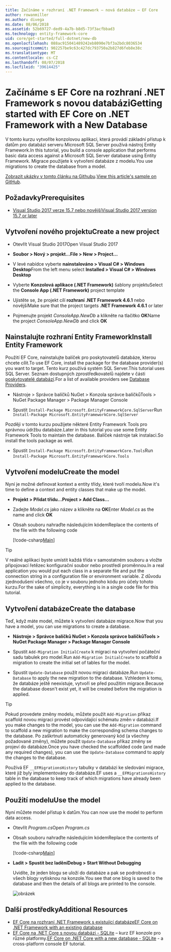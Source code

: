 ```yaml
---
title: Začínáme v rozhraní .NET Framework – nová databáze – EF Core
author: rowanmiller
ms.author: divega
ms.date: 08/06/2018
ms.assetid: 52b69727-ded9-4a7b-b8d5-73f3acfbbad3
ms.technology: entity-framework-core
uid: core/get-started/full-dotnet/new-db
ms.openlocfilehash: 088ac915041489242eb8090e7bf3a2bdc8036534
ms.sourcegitcommit: 902257be9c63c427dc793750a2b827d6feb8e38c
ms.translationtype: MT
ms.contentlocale: cs-CZ
ms.lasthandoff: 08/07/2018
ms.locfileid: "39614425"
---
```

# <a name="getting-started-with-ef-core-on-net-framework-with-a-new-database"></a><span data-ttu-id="0e4d0-102">Začínáme s EF Core na rozhraní .NET Framework s novou databázi</span><span class="sxs-lookup"><span data-stu-id="0e4d0-102">Getting started with EF Core on .NET Framework with a New Database</span></span>

<span data-ttu-id="0e4d0-103">V tomto kurzu vytvoříte konzolovou aplikaci, která provádí základní přístup k datům pro databázi serveru Microsoft SQL Server používá nástroj Entity Framework.</span><span class="sxs-lookup"><span data-stu-id="0e4d0-103">In this tutorial, you build a console application that performs basic data access against a Microsoft SQL Server database using Entity Framework.</span></span> <span data-ttu-id="0e4d0-104">Migrace použijete k vytvoření databáze z modelu.</span><span class="sxs-lookup"><span data-stu-id="0e4d0-104">You use migrations to create the database from a model.</span></span>

<span data-ttu-id="0e4d0-105">[Zobrazit ukázky v tomto článku na Githubu](https://github.com/aspnet/EntityFramework.Docs/tree/master/samples/core/GetStarted/FullNet/ConsoleApp.NewDb).</span><span class="sxs-lookup"><span data-stu-id="0e4d0-105">[View this article's sample on GitHub](https://github.com/aspnet/EntityFramework.Docs/tree/master/samples/core/GetStarted/FullNet/ConsoleApp.NewDb).</span></span>

## <a name="prerequisites"></a><span data-ttu-id="0e4d0-106">Požadavky</span><span class="sxs-lookup"><span data-stu-id="0e4d0-106">Prerequisites</span></span>

* [<span data-ttu-id="0e4d0-107">Visual Studio 2017 verze 15.7 nebo novější</span><span class="sxs-lookup"><span data-stu-id="0e4d0-107">Visual Studio 2017 version 15.7 or later</span></span>](https://www.visualstudio.com/downloads/)

## <a name="create-a-new-project"></a><span data-ttu-id="0e4d0-108">Vytvoření nového projektu</span><span class="sxs-lookup"><span data-stu-id="0e4d0-108">Create a new project</span></span>

* <span data-ttu-id="0e4d0-109">Otevřít Visual Studio 2017</span><span class="sxs-lookup"><span data-stu-id="0e4d0-109">Open Visual Studio 2017</span></span>

* <span data-ttu-id="0e4d0-110">**Soubor > Nový > projekt...**</span><span class="sxs-lookup"><span data-stu-id="0e4d0-110">**File > New > Project...**</span></span>

* <span data-ttu-id="0e4d0-111">V levé nabídce vyberte **nainstalováno > Visual C# > Windows Desktop**</span><span class="sxs-lookup"><span data-stu-id="0e4d0-111">From the left menu select **Installed > Visual C# > Windows Desktop**</span></span>

* <span data-ttu-id="0e4d0-112">Vyberte **Konzolová aplikace (.NET Framework)** šablony projektu</span><span class="sxs-lookup"><span data-stu-id="0e4d0-112">Select the **Console App (.NET Framework)** project template</span></span>

* <span data-ttu-id="0e4d0-113">Ujistěte se, že projekt cílí **rozhraní .NET Framework 4.6.1** nebo novější</span><span class="sxs-lookup"><span data-stu-id="0e4d0-113">Make sure that the project targets **.NET Framework 4.6.1** or later</span></span>

* <span data-ttu-id="0e4d0-114">Pojmenujte projekt *ConsoleApp.NewDb* a klikněte na tlačítko **OK**</span><span class="sxs-lookup"><span data-stu-id="0e4d0-114">Name the project *ConsoleApp.NewDb* and click **OK**</span></span>

## <a name="install-entity-framework"></a><span data-ttu-id="0e4d0-115">Nainstalujte rozhraní Entity Framework</span><span class="sxs-lookup"><span data-stu-id="0e4d0-115">Install Entity Framework</span></span>

<span data-ttu-id="0e4d0-116">Použití EF Core, nainstalujte balíček pro poskytovatelů databáze, kterou chcete cílit.</span><span class="sxs-lookup"><span data-stu-id="0e4d0-116">To use EF Core, install the package for the database provider(s) you want to target.</span></span> <span data-ttu-id="0e4d0-117">Tento kurz používá systém SQL Server.</span><span class="sxs-lookup"><span data-stu-id="0e4d0-117">This tutorial uses SQL Server.</span></span> <span data-ttu-id="0e4d0-118">Seznam dostupných zprostředkovatelů najdete v části [poskytovatelé databází](../../providers/index.md).</span><span class="sxs-lookup"><span data-stu-id="0e4d0-118">For a list of available providers see [Database Providers](../../providers/index.md).</span></span>

* <span data-ttu-id="0e4d0-119">Nástroje > Správce balíčků NuGet > Konzola správce balíčků</span><span class="sxs-lookup"><span data-stu-id="0e4d0-119">Tools > NuGet Package Manager > Package Manager Console</span></span>

* <span data-ttu-id="0e4d0-120">Spustit `Install-Package Microsoft.EntityFrameworkCore.SqlServer`</span><span class="sxs-lookup"><span data-stu-id="0e4d0-120">Run `Install-Package Microsoft.EntityFrameworkCore.SqlServer`</span></span>

<span data-ttu-id="0e4d0-121">Později v tomto kurzu použijete některé Entity Framework Tools pro správnou údržbu databáze.</span><span class="sxs-lookup"><span data-stu-id="0e4d0-121">Later in this tutorial you use some Entity Framework Tools to maintain the database.</span></span> <span data-ttu-id="0e4d0-122">Balíček nástroje tak instalaci.</span><span class="sxs-lookup"><span data-stu-id="0e4d0-122">So install the tools package as well.</span></span>

* <span data-ttu-id="0e4d0-123">Spustit `Install-Package Microsoft.EntityFrameworkCore.Tools`</span><span class="sxs-lookup"><span data-stu-id="0e4d0-123">Run `Install-Package Microsoft.EntityFrameworkCore.Tools`</span></span>

## <a name="create-the-model"></a><span data-ttu-id="0e4d0-124">Vytvoření modelu</span><span class="sxs-lookup"><span data-stu-id="0e4d0-124">Create the model</span></span>

<span data-ttu-id="0e4d0-125">Nyní je možné definovat kontext a entity třídy, které tvoří modelu.</span><span class="sxs-lookup"><span data-stu-id="0e4d0-125">Now it's time to define a context and entity classes that make up the model.</span></span>

* <span data-ttu-id="0e4d0-126">**Projekt > Přidat třídu...**</span><span class="sxs-lookup"><span data-stu-id="0e4d0-126">**Project > Add Class...**</span></span>

* <span data-ttu-id="0e4d0-127">Zadejte *Model.cs* jako název a klikněte na **OK**</span><span class="sxs-lookup"><span data-stu-id="0e4d0-127">Enter *Model.cs* as the name and click **OK**</span></span>

* <span data-ttu-id="0e4d0-128">Obsah souboru nahraďte následujícím kódem</span><span class="sxs-lookup"><span data-stu-id="0e4d0-128">Replace the contents of the file with the following code</span></span>

  [!code-csharp[Main](../../../../samples/core/GetStarted/FullNet/ConsoleApp.NewDb/Model.cs)] 

> [!TIP]  
> <span data-ttu-id="0e4d0-129">V reálné aplikaci byste umístit každá třída v samostatném souboru a vložte připojovací řetězec konfigurační soubor nebo prostředí proměnnou.</span><span class="sxs-lookup"><span data-stu-id="0e4d0-129">In a real application you would put each class in a separate file and put the connection string in a configuration file or environment variable.</span></span> <span data-ttu-id="0e4d0-130">Z důvodu zjednodušení všechno, co je v souboru jednoho kódu pro účely tohoto kurzu.</span><span class="sxs-lookup"><span data-stu-id="0e4d0-130">For the sake of simplicity, everything is in a single code file for this tutorial.</span></span>

## <a name="create-the-database"></a><span data-ttu-id="0e4d0-131">Vytvoření databáze</span><span class="sxs-lookup"><span data-stu-id="0e4d0-131">Create the database</span></span>

<span data-ttu-id="0e4d0-132">Teď, když máte model, můžete k vytvoření databáze migrace.</span><span class="sxs-lookup"><span data-stu-id="0e4d0-132">Now that you have a model, you can use migrations to create a database.</span></span>

* <span data-ttu-id="0e4d0-133">**Nástroje > Správce balíčků NuGet > Konzola správce balíčků**</span><span class="sxs-lookup"><span data-stu-id="0e4d0-133">**Tools > NuGet Package Manager > Package Manager Console**</span></span>

* <span data-ttu-id="0e4d0-134">Spustit `Add-Migration InitialCreate` k migraci na vytvoření počáteční sadu tabulek pro model.</span><span class="sxs-lookup"><span data-stu-id="0e4d0-134">Run `Add-Migration InitialCreate` to scaffold a migration to create the initial set of tables for the model.</span></span>

* <span data-ttu-id="0e4d0-135">Spustit `Update-Database` použít novou migraci databáze.</span><span class="sxs-lookup"><span data-stu-id="0e4d0-135">Run `Update-Database` to apply the new migration to the database.</span></span> <span data-ttu-id="0e4d0-136">Vzhledem k tomu, že databáze ještě neexistuje, vytvoří se před použitím migrace.</span><span class="sxs-lookup"><span data-stu-id="0e4d0-136">Because the database doesn't exist yet, it will be created before the migration is applied.</span></span>

> [!TIP]  
> <span data-ttu-id="0e4d0-137">Pokud provedete změny modelu, můžete použít `Add-Migration` příkaz scaffold novou migraci provést odpovídající schématu změn v databázi.</span><span class="sxs-lookup"><span data-stu-id="0e4d0-137">If you make changes to the model, you can use the `Add-Migration` command to scaffold a new migration to make the corresponding schema changes to the database.</span></span> <span data-ttu-id="0e4d0-138">Po zaškrtnutí automaticky generovaný kód (a všechny požadované změny), můžete použít `Update-Database` příkaz změny se projeví do databáze.</span><span class="sxs-lookup"><span data-stu-id="0e4d0-138">Once you have checked the scaffolded code (and made any required changes), you can use the `Update-Database` command to apply the changes to the database.</span></span>
>
> <span data-ttu-id="0e4d0-139">Používá EF `__EFMigrationsHistory` tabulky v databázi ke sledování migrace, které již byly implementovány do databáze.</span><span class="sxs-lookup"><span data-stu-id="0e4d0-139">EF uses a `__EFMigrationsHistory` table in the database to keep track of which migrations have already been applied to the database.</span></span>

## <a name="use-the-model"></a><span data-ttu-id="0e4d0-140">Použití modelu</span><span class="sxs-lookup"><span data-stu-id="0e4d0-140">Use the model</span></span>

<span data-ttu-id="0e4d0-141">Nyní můžete model přístup k datům.</span><span class="sxs-lookup"><span data-stu-id="0e4d0-141">You can now use the model to perform data access.</span></span>

* <span data-ttu-id="0e4d0-142">Otevřít *Program.cs*</span><span class="sxs-lookup"><span data-stu-id="0e4d0-142">Open *Program.cs*</span></span>

* <span data-ttu-id="0e4d0-143">Obsah souboru nahraďte následujícím kódem</span><span class="sxs-lookup"><span data-stu-id="0e4d0-143">Replace the contents of the file with the following code</span></span>

  [!code-csharp[Main](../../../../samples/core/GetStarted/FullNet/ConsoleApp.NewDb/Program.cs)]

* <span data-ttu-id="0e4d0-144">**Ladit > Spustit bez ladění**</span><span class="sxs-lookup"><span data-stu-id="0e4d0-144">**Debug > Start Without Debugging**</span></span>

  <span data-ttu-id="0e4d0-145">Uvidíte, že jeden blogu se uloží do databáze a pak se podrobnosti o všech blogy vytisknou na konzole.</span><span class="sxs-lookup"><span data-stu-id="0e4d0-145">You see that one blog is saved to the database and then the details of all blogs are printed to the console.</span></span>

  ![obrázek](_static/output-new-db.png)

## <a name="additional-resources"></a><span data-ttu-id="0e4d0-147">Další prostředky</span><span class="sxs-lookup"><span data-stu-id="0e4d0-147">Additional Resources</span></span>

* [<span data-ttu-id="0e4d0-148">EF Core na rozhraní .NET Framework s existující databáze</span><span class="sxs-lookup"><span data-stu-id="0e4d0-148">EF Core on .NET Framework with an existing database</span></span>](xref:core/get-started/full-dotnet/existing-db)
* <span data-ttu-id="0e4d0-149">[EF Core na .NET Core s novou databázi - SQLite](xref:core/get-started/netcore/new-db-sqlite) – kurz EF konzole pro různé platformy.</span><span class="sxs-lookup"><span data-stu-id="0e4d0-149">[EF Core on .NET Core with a new database - SQLite](xref:core/get-started/netcore/new-db-sqlite) -  a cross-platform console EF tutorial.</span></span>
